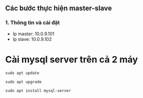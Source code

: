 ## Các bước thực hiện master-slave
### 1. Thông tin và cài đặt
- Ip master: 10.0.9.101
- Ip slave: 10.0.9.102
# Cài mysql server trên cả 2 máy
`sudo apt update`

`sudo apt upgrade`

`sudo apt install mysql-server`

